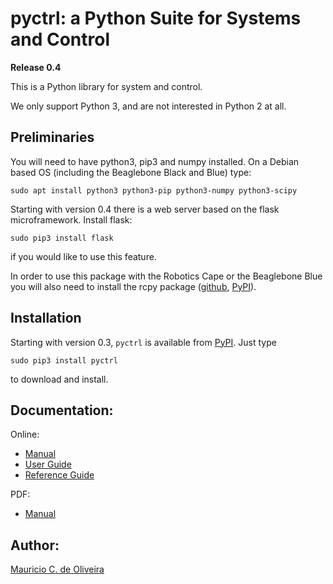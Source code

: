 # pyctrl: a Python Suite for Systems and Control

**Release 0.4**

This is a Python library for system and control.

We only support Python 3, and are not interested in Python 2 at all.

## Preliminaries

You will need to have python3, pip3 and numpy installed. On a Debian based
OS (including the Beaglebone Black and Blue) type:

    sudo apt install python3 python3-pip python3-numpy python3-scipy

Starting with version 0.4 there is a web server based on the flask
microframework. Install flask:

	sudo pip3 install flask
	
if you would like to use this feature.

In order to use this package with the Robotics Cape or the Beaglebone
Blue you will also need to install the rcpy package
([github](https://github.com/mcdeoliveira/rcpy),
[PyPI](https://pypi.python.org/pypi?:action=display&name=rcpy)).

## Installation

Starting with version 0.3, `pyctrl` is available from
[PyPI](https://pypi.python.org/pypi?:action=display&name=pyctrl). Just
type

    sudo pip3 install pyctrl

to download and install.

## Documentation:

Online:

* [Manual](http://guitar.ucsd.edu/pyctrl/html/index.html)
* [User Guide](http://guitar.ucsd.edu/pyctrl/html/user_guide.html)
* [Reference Guide](http://guitar.ucsd.edu/pyctrl/html/reference_guide.html)

PDF:

* [Manual](http://guitar.ucsd.edu/pyctrl/pyctrl.pdf)

## Author:

[Mauricio C. de Oliveira](http://control.ucsd.edu/mauricio)
